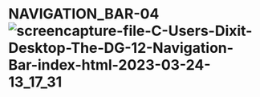 # NAVIGATION_BAR-04![screencapture-file-C-Users-Dixit-Desktop-The-DG-12-Navigation-Bar-index-html-2023-03-24-13_17_31](https://user-images.githubusercontent.com/125350087/227457291-11bbbaa8-40fa-46fd-a9ff-c786f4eb094f.png)
